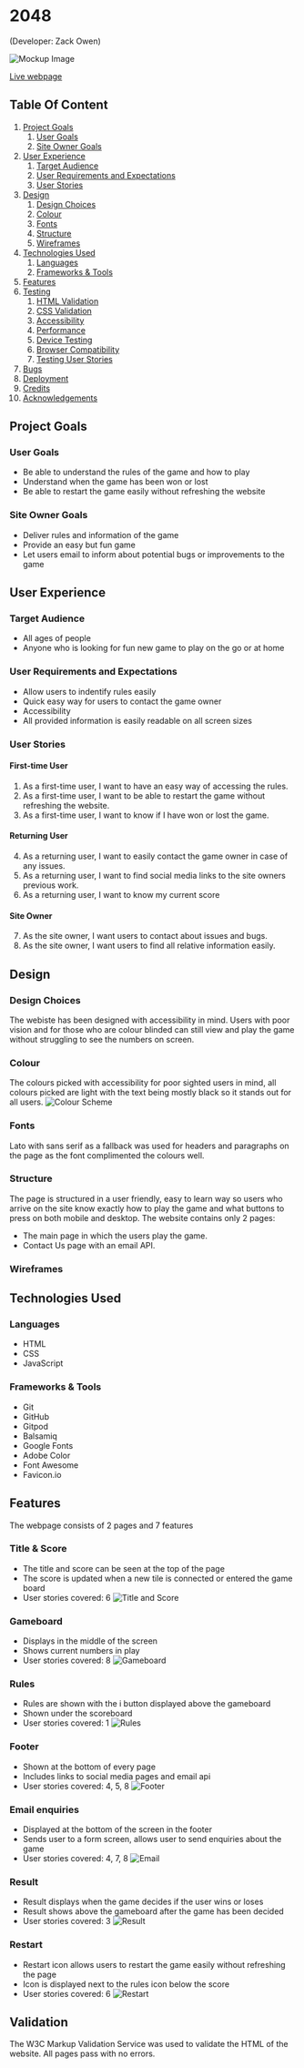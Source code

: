 # 2048
(Developer: Zack Owen)

![Mockup Image](docs/2048-responsive-design.png)

[Live webpage](https://deadenigma13.github.io/CI_PP2_2048/)

## Table Of Content

1. [Project Goals](#project-goals)
    1. [User Goals](#user-goals)
    2. [Site Owner Goals](#site-owner-goals)
2. [User Experience](#user-experience)
    1. [Target Audience](#target-audience)
    2. [User Requirements and Expectations](#user-expectations)
    3. [User Stories](#user-stories)
3. [Design](#design)
    1. [Design Choices](#design-choices)
    2. [Colour](#colours)
    3. [Fonts](#fonts)
    4. [Structure](#structure)
    5. [Wireframes](#wireframes)
4. [Technologies Used](#technologies-used)
    1. [Languages](#languages)
    2. [Frameworks & Tools](#frameworks-&-tools)
5. [Features](#features)
6. [Testing](#validation)
    1. [HTML Validation](#HTML-validation)
    2. [CSS Validation](#CSS-validation)
    3. [Accessibility](#accessibility)
    4. [Performance](#performance)
    5. [Device Testing](#performing-tests-on-various-devices)
    6. [Browser Compatibility](#browser-compatability)
    7. [Testing User Stories](#testing-user-stories)
8. [Bugs](#bugs)
9. [Deployment](#deployment)
10. [Credits](#credits)
11. [Acknowledgements](#acknowledgements)

## Project Goals

### User Goals
- Be able to understand the rules of the game and how to play
- Understand when the game has been won or lost
- Be able to restart the game easily without refreshing the website

### Site Owner Goals
- Deliver rules and information of the game
- Provide an easy but fun game
- Let users email to inform about potential bugs or improvements to the game
## User Experience

### Target Audience
- All ages of people
- Anyone who is looking for fun new game to play on the go or at home

### User Requirements and Expectations
- Allow users to indentify rules easily
- Quick easy way for users to contact the game owner
- Accessibility
- All provided information is easily readable on all screen sizes

### User Stories

#### First-time User
1. As a first-time user, I want to have an easy way of accessing the rules.
2. As a first-time user, I want to be able to restart the game without refreshing the website.
3. As a first-time user, I want to know if I have won or lost the game.
#### Returning User
4. As a returning user, I want to easily contact the game owner in case of any issues.
5. As a returning user, I want to find social media links to the site owners previous work.
6. As a returning user, I want to know my current score 
#### Site Owner
7. As the site owner, I want users to contact about issues and bugs.
8. As the site owner, I want users to find all relative information easily.
## Design

### Design Choices
The webiste has been designed with accessibility in mind. Users with poor vision and for those who are colour blinded can still view and play the game without struggling to see the numbers on screen.

### Colour
The colours picked with accessibility for poor sighted users in mind, all colours picked are light with the text being mostly black so it stands out for all users.
![Colour Scheme](docs/features/colour-picker.png)

### Fonts
Lato with sans serif as a fallback was used for headers and paragraphs on the page as the font complimented the colours well.

### Structure
The page is structured in a user friendly, easy to learn way so users who arrive on the site know exactly how to play the game and what buttons to press on both mobile and desktop.
The website contains only 2 pages:
- The main page in which the users play the game.
- Contact Us page with an email API.

### Wireframes


## Technologies Used

### Languages
- HTML
- CSS
- JavaScript

### Frameworks & Tools
- Git
- GitHub
- Gitpod
- Balsamiq
- Google Fonts
- Adobe Color
- Font Awesome
- Favicon<span>.</span>io

## Features
The webpage consists of 2 pages and 7 features

### Title & Score
- The title and score can be seen at the top of the page
- The score is updated when a new tile is connected or entered the game board
- User stories covered: 6
![Title and Score](docs/features/title-score.png)

### Gameboard
- Displays in the middle of the screen
- Shows current numbers in play
- User stories covered: 8
![Gameboard](docs/features/gameboard.png)

### Rules
- Rules are shown with the i button displayed above the gameboard
- Shown under the scoreboard
- User stories covered: 1
![Rules](docs/features/rules.png)

### Footer
- Shown at the bottom of every page
- Includes links to social media pages and email api
- User stories covered: 4, 5, 8
![Footer](docs/features/footer.png)

### Email enquiries
- Displayed at the bottom of the screen in the footer
- Sends user to a form screen, allows user to send enquiries about the game
- User stories covered: 4, 7, 8
![Email](docs/features/email.jpg)

### Result
- Result displays when the game decides if the user wins or loses
- Result shows above the gameboard after the game has been decided
- User stories covered: 3
![Result](docs/features/result.png)

### Restart
- Restart icon allows users to restart the game easily without refreshing the page
- Icon is displayed next to the rules icon below the score
- User stories covered: 6
![Restart](docs/features/restart.jpg)

## Validation
The W3C Markup Validation Service was used to validate the HTML of the website. All pages pass with no errors.




